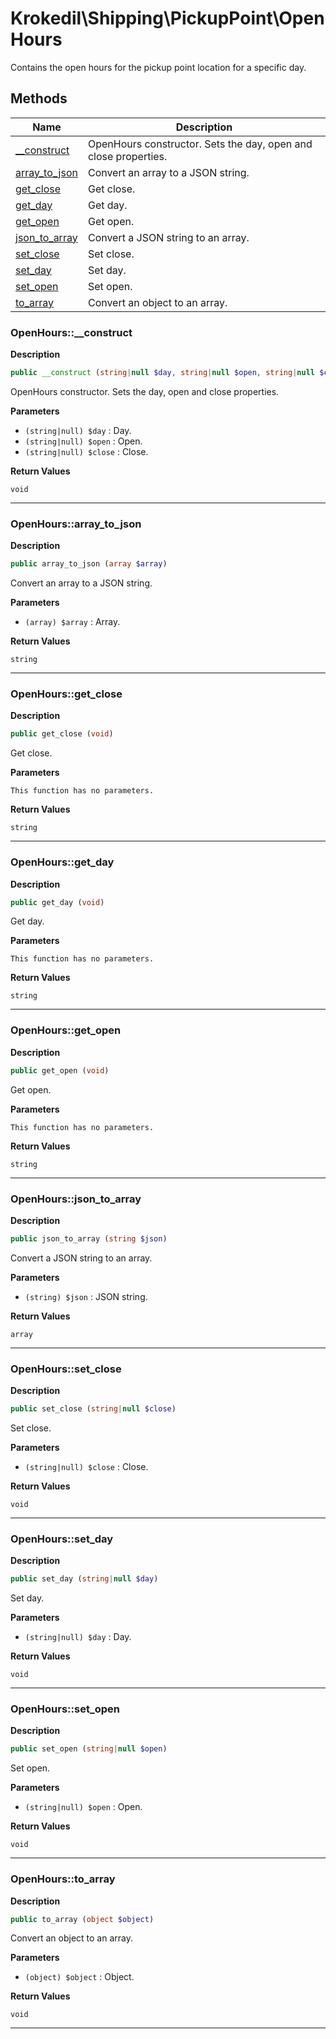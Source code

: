 # Krokedil\Shipping\PickupPoint\OpenHours  

Contains the open hours for the pickup point location for a specific day.





## Methods

| Name | Description |
|------|-------------|
|[__construct](#openhours__construct)|OpenHours constructor. Sets the day, open and close properties.|
|[array_to_json](#openhoursarray_to_json)|Convert an array to a JSON string.|
|[get_close](#openhoursget_close)|Get close.|
|[get_day](#openhoursget_day)|Get day.|
|[get_open](#openhoursget_open)|Get open.|
|[json_to_array](#openhoursjson_to_array)|Convert a JSON string to an array.|
|[set_close](#openhoursset_close)|Set close.|
|[set_day](#openhoursset_day)|Set day.|
|[set_open](#openhoursset_open)|Set open.|
|[to_array](#openhoursto_array)|Convert an object to an array.|




### OpenHours::__construct  

**Description**

```php
public __construct (string|null $day, string|null $open, string|null $close)
```

OpenHours constructor. Sets the day, open and close properties. 

 

**Parameters**

* `(string|null) $day`
: Day.  
* `(string|null) $open`
: Open.  
* `(string|null) $close`
: Close.  

**Return Values**

`void`




<hr />


### OpenHours::array_to_json  

**Description**

```php
public array_to_json (array $array)
```

Convert an array to a JSON string. 

 

**Parameters**

* `(array) $array`
: Array.  

**Return Values**

`string`




<hr />


### OpenHours::get_close  

**Description**

```php
public get_close (void)
```

Get close. 

 

**Parameters**

`This function has no parameters.`

**Return Values**

`string`




<hr />


### OpenHours::get_day  

**Description**

```php
public get_day (void)
```

Get day. 

 

**Parameters**

`This function has no parameters.`

**Return Values**

`string`




<hr />


### OpenHours::get_open  

**Description**

```php
public get_open (void)
```

Get open. 

 

**Parameters**

`This function has no parameters.`

**Return Values**

`string`




<hr />


### OpenHours::json_to_array  

**Description**

```php
public json_to_array (string $json)
```

Convert a JSON string to an array. 

 

**Parameters**

* `(string) $json`
: JSON string.  

**Return Values**

`array`




<hr />


### OpenHours::set_close  

**Description**

```php
public set_close (string|null $close)
```

Set close. 

 

**Parameters**

* `(string|null) $close`
: Close.  

**Return Values**

`void`


<hr />


### OpenHours::set_day  

**Description**

```php
public set_day (string|null $day)
```

Set day. 

 

**Parameters**

* `(string|null) $day`
: Day.  

**Return Values**

`void`


<hr />


### OpenHours::set_open  

**Description**

```php
public set_open (string|null $open)
```

Set open. 

 

**Parameters**

* `(string|null) $open`
: Open.  

**Return Values**

`void`


<hr />


### OpenHours::to_array  

**Description**

```php
public to_array (object $object)
```

Convert an object to an array. 

 

**Parameters**

* `(object) $object`
: Object.  

**Return Values**

`void`


<hr />


